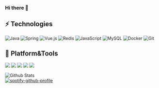 ### Hi there 👋

## ⚡ Technologies

![Java](https://img.shields.io/badge/-Java-gray?style=flat-square&logo=java&logoColor=007396)
![Spring](https://img.shields.io/badge/-Spring-gray?style=flat-square&logo=spring)
![Vue.js](https://img.shields.io/badge/-Vue.js-gray?style=flat-square&logo=vue.js)
![Redis](https://img.shields.io/badge/-Redis-gray?style=flat-square&logo=Redis)
![JavaScript](https://img.shields.io/badge/-JavaScript-gray?style=flat-square&logo=javascript)
![MySQL](https://img.shields.io/badge/-MySQL-gray?style=flat-square&logo=mysql&logoColor=blue)
![Docker](https://img.shields.io/badge/-Docker-gray?style=flat-square&logo=docker)
![Git](https://img.shields.io/badge/-Git-gray?style=flat-square&logo=git)

## 🔨 Platform&Tools
[![](https://img.shields.io/badge/macOS_Catalina-10.15.6-292e33?style=flat-square&logo=apple&logoColor=999999)](https://www.apple.com.cn)
[![](https://img.shields.io/badge/IntellJ_IDEA-2020.2-ea415b?style=flat-square&logo=intellij-idea&logoColor=000000)](https://jetbrains.com)
[![](https://img.shields.io/badge/Visual_Studio_Code-1.47-blue?style=flat-square&logo=visual-studio-code&logoColor=ffffff)](https://code.visualstudio.com/)
[![](https://img.shields.io/badge/WebStorm-2020.2-58c1ed?style=flat-square&logo=webstorm&logoColor=000000)](https://jetbrains.com)
[![](https://img.shields.io/badge/PostMan-7.28-ff6c37?style=flat-square&logo=postman&logoColor=ff6c37)](https://postman.com)

![Github Stats](https://github-readme-stats.vercel.app/api?username=Cruii&show_icons=true&theme=dracula)  
[![spotify-github-profile](https://spotify-github-profile.vercel.app/api/view?uid=e979438zirmb7s3yctw95mhn4&cover_image=true)](https://github.com/kittinan/spotify-github-profile)
